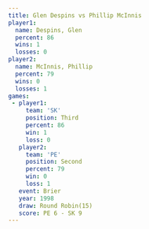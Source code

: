 ```yaml
---
title: Glen Despins vs Phillip McInnis
player1:                
  name: Despins, Glen   
  percent: 86           
  wins: 1               
  losses: 0             
player2:                
  name: McInnis, Phillip
  percent: 79           
  wins: 0               
  losses: 1             
games:
 - player1:         
     team: 'SK'     
     position: Third
     percent: 86    
     win: 1         
     loss: 0        
   player2:          
     team: 'PE'      
     position: Second
     percent: 79     
     win: 0          
     loss: 1         
   event: Brier         
   year: 1998           
   draw: Round Robin(15)
   score: PE 6 - SK 9   
---
```

